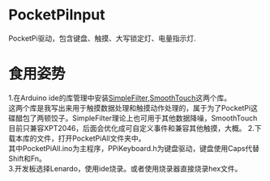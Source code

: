 # PocketPiInput
PocketPi驱动，包含键盘、触摸、大写锁定灯、电量指示灯.

# 食用姿势
1.在Arduino ide的库管理中安装[SimpleFilter](https://github.com/Mm1KEE/SimpleFilter),[SmoothTouch](https://github.com/Mm1KEE/SmoothTouch)这两个库。    
这两个库是我写出来用于触摸数据处理和触摸动作处理的，属于为了PocketPi这碟醋包了两顿饺子。SimpleFilter理论上也可用于其他数据降噪，SmoothTouch目前只兼容XPT2046，后面会优化成可自定义事件和兼容其他触摸，大概。
2.下载本库的文件，打开PocketPiAll文件夹中。    
其中PocketPiAll.ino为主程序，PPiKeyboard.h为键盘驱动，键盘使用Caps代替Shift和Fn。   
3.开发板选择Lenardo，使用ide烧录。或者使用烧录器直接烧录hex文件。

